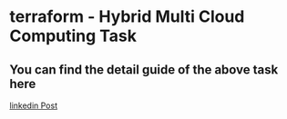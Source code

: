 # terraform - Hybrid Multi Cloud Computing Task
## You can find the detail guide  of the above task here
[linkedin Post](https://www.linkedin.com/pulse/hybrid-multi-cloud-computing-task-1-akshay-auti)
